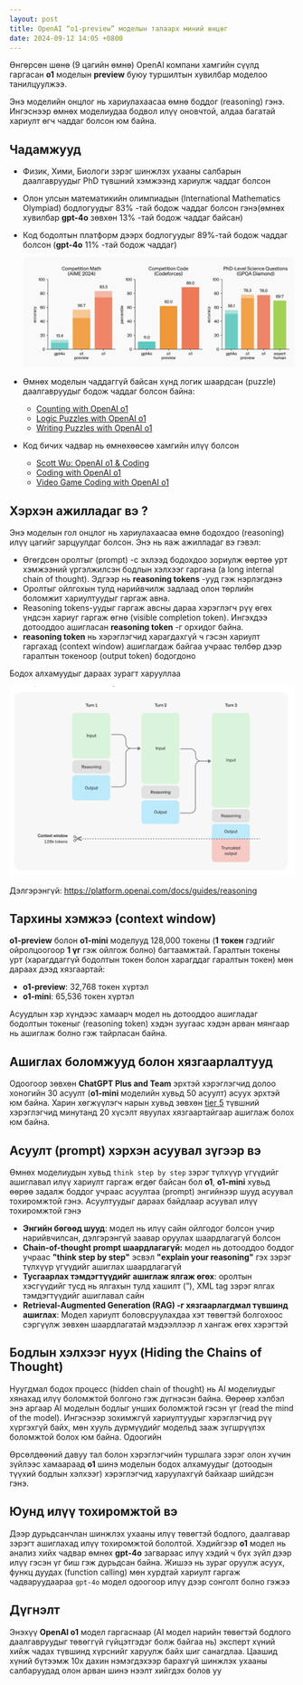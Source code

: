```yaml
---
layout: post
title: OpenAI “o1-preview” моделын талаарх миний өнцөг
date: 2024-09-12 14:05 +0800
---
```


Өнгөрсөн шөнө (9 цагийн өмнө) OpenAI компани хамгийн сүүлд гаргасан **o1** моделын **preview** буюу туршилтын хувилбар моделоо танилцуулжээ.

Энэ моделийн онцлог нь хариулахаасаа өмнө боддог (reasoning) гэнэ. Ингэснээр өмнөх моделиудаа бодвол илүү оновчтой, алдаа багатай хариулт өгч чаддаг болсон юм байна.

## **Чадамжууд**

- Физик, Хими, Биологи зэрэг шинжлэх ухааны салбарын даалгавруудыг PhD түвшний хэмжээнд хариулж чаддаг болсон
- Олон улсын математикийн олимпиадын (International Mathematics Olympiad) бодлогуудыг 83% -тай бодож чаддаг болсон гэнэ(өмнөх хувилбар **gpt-4o** зөвхөн 13% -тай бодож чаддаг байсан)
- Код бодолтын платформ дээрх бодлогуудыг 89%-тай бодож чаддаг болсон (**gpt-4o** 11% -тай бодож чаддаг)
    
    ![Benchmarks](/assets/o1-benchmarks.png)
    

- Өмнөх моделын чаддаггүй байсан хүнд логик шаардсан (puzzle) даалгавруудыг бодож чаддаг болсон байна:
    - [Counting with OpenAI o1](https://www.youtube.com/watch?v=1tX5aea0La4)
    - [Logic Puzzles with OpenAI o1](https://www.youtube.com/watch?v=Jh2NdbPDVrQ)
    - [Writing Puzzles with OpenAI o1](https://youtu.be/AjmkEvuNl7w?si=ufqbc9ZpdJlOiJsm)

- Код бичих чадвар нь өмнөхөөсөө хамгийн илүү болсон
    - [Scott Wu: OpenAI o1 & Coding](https://youtu.be/wyuZzLfDhD8?si=0vRmNRPJjfbC4N26)
    - [Coding with OpenAI o1](https://youtu.be/50W4YeQdnSg?si=7xRjqpRCX8Y45NJ0)
    - [Video Game Coding with OpenAI o1](https://youtu.be/T0IrhzrhR40?si=O5c5jAcOtAPdPy78)

## Хэрхэн ажилладаг вэ ?

Энэ моделын гол онцлог нь хариулахаасаа өмнө бодохдоо (reasoning) илүү цагийг зарцуулдаг болсон. Энэ нь яаж ажилладаг вэ гэвэл:

- Өгөгдсөн оролтыг (prompt) -с эхлээд бодохдоо зориулж өөртөө урт хэмжээний үргэлжилсэн бодлын хэлхээг гаргана (a long internal chain of thought). Эдгээр нь **reasoning tokens** -ууд гэж нэрлэгдэнэ
- Оролтыг ойлгохын тулд нарийвчилж задлаад олон төрлийн боломжит хариултуудыг гаргаж авна.
- Reasoning tokens-уудыг гаргаж авсны дараа хэрэглэгч рүү өгөх үндсэн хариуг гаргаж өгнө (visible completion token). Ингэхдээ дотооддоо ашигласан **reasoning token** -г орхидог байна.
- **reasoning token** нь хэрэглэгчид харагдахгүй ч гэсэн хариулт гаргахад (context window) ашиглагдаж байгаа учраас төлбөр дээр гаралтын токеноор (output token) бодогдоно

Бодох алхамуудыг дараах зурагт харууллаа

![Internal chain of thought](/assets/o1-internal-chain-of-thought.png)

Дэлгэрэнгүй: https://platform.openai.com/docs/guides/reasoning

## Тархины хэмжээ (context window)

 **o1-preview** болон **o1-mini** моделууд 128,000 токены (**1** **токен** гэдгийг ойролцоогоор **1 үг** гэж ойлгож болно) багтаамжтай. Гаралтын токены урт (харагддаггүй бодолтын токен болон харагддаг гаралтын токен) мөн дараах дээд хязгаартай:

- **o1-preview**: 32,768 токен хүртэл
- **o1-mini**: 65,536 токен хүртэл

Асуудлын хэр хүндээс хамаарч модел нь дотооддоо ашигладаг бодолтын токеныг (reasoning token) хэдэн зуугаас хэдэн арван мянгаар нь ашиглаж болно гэж тайрласан байна. 

## Ашиглах боломжууд болон хязгаарлалтууд

Одоогоор зөвхөн **ChatGPT Plus and Team** эрхтэй хэрэглэгчид долоо хоногийн 30 асуулт (**o1-mini** моделийн хувьд 50 асуулт) асуух эрхтэй юм байна. Харин хөгжүүлэгч нарын хувьд зөвхөн [tier 5](https://platform.openai.com/docs/guides/rate-limits/usage-tiers?context=tier-five) түвшний хэрэглэгчид минутанд 20 хүсэлт явуулах хязгаартайгаар ашиглаж болох юм байна. 

## Асуулт (prompt) хэрхэн асуувал зүгээр вэ

Өмнөх моделиудын хувьд `think step by step` зэрэг түлхүүр үгүүдийг ашиглавал илүү хариулт гаргаж өгдөг байсан бол **o1**, **o1-mini** хувьд өөрөө задалж боддог учраас асуултаа (prompt) энгийнээр шууд асуувал тохиромжтой гэнэ. Асуултуудыг дараах байдлаар асуувал илүү тохиромжтой гэнэ

- **Энгийн бөгөөд шууд**: модел нь илүү сайн ойлгодог болсон учир нарийвчилсан, дэлгэрэнгүй заавар оруулах шаардлагагүй болсон
- **Chain-of-thought prompt шаардлагагүй:** модел нь дотооддоо боддог учраас **"think step by step"** эсвэл **"explain your reasoning"** гэх зэрэг түлхүүр үгүүдийг ашиглах шаардлагагүй
- **Тусгаарлах тэмдэгтүүдийг ашиглаж ялгаж өгөх**: оролтын хэсгүүдийг тусд нь ялгахын тулд хашилт (”), XML tag зэрэг ялгах тэмдэгтүүдийг ашиглавал сайн
- **Retrieval-Augmented Generation (RAG) -г хязгаарлагдмал түвшинд ашиглах**: Модел хариулт боловсруулахдаа хэт төвөгтэй болгохоос сэргүүлж зөвхөн шаардлагатай мэдээллээр л хангаж өгөх хэрэгтэй

## Бодлын хэлхээг нуух (**Hiding the Chains of Thought)**

Нуугдмал бодох процесс (hidden chain of thought) нь AI моделиудыг хянахад илүү боломжтой болгоно гэж дүгнэсэн байна. Өөрөөр хэлбэл энэ аргаар AI моделын бодлыг унших боломжтой гэсэн үг (read the mind of the model). Ингэснээр зохимжгүй хариултуудыг хэрэглэгчид рүү хүргэхгүй байх, мөн хууль дүрмүүдийг модельд зааж зүгшрүүлэх боломжтой болох юм байна. Одоогийн

Өрсөлдөөний давуу тал болон хэрэглэгчийн туршлага зэрэг олон хүчин зүйлээс хамаараад **o1** шинэ моделын бодох алхамуудыг (дотоодын түүхий бодлын хэлхээг) хэрэглэгчид харуулахгүй байхаар шийдсэн гэнэ.

## Юунд илүү тохиромжтой вэ

Дээр дурьдсанчлан шинжлэх ухааны илүү төвөгтэй бодлого, даалгавар зэрэгт ашиглахад илүү тохиромжтой бололтой. Хэдийгээр **o1** модел нь анализ хийх чадвар өмнөх **gpt-4o** загвараас илүү хэдий ч бүх зүйл дээр илүү гэсэн үг биш гэж дурьдсан байна. Жишээ нь зураг оруулж асуух, функц дуудах (function calling) мөн хурдтай хариулт гаргаж чадваруудаараа `gpt-4o` модел одоогоор илүү дээр сонголт болно гэжээ

## Дүгнэлт

Энэхүү **OpenAI o1** модел гаргаснаар (AI модел нарийн төвөгтэй бодлого даалгавруудыг төвөггүй гүйцэтгэдэг болж байгаа нь) эксперт хүний хийж чадах түвшинд хүрснийг харуулж байх шиг санагдлаа. Цаашид хүний бүтээмж 10x дахин нэмэгдэхээр барахгүй шинжлэх ухааны салбаруудад олон арван шинэ нээлт хийгдэх болов уу